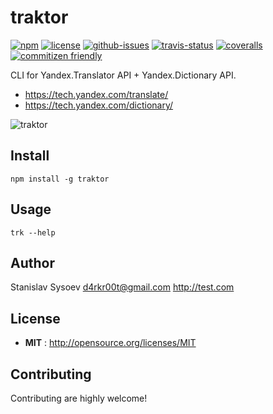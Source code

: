 # traktor

[![npm](https://img.shields.io/npm/v/traktor.svg)](https://www.npmjs.com/package/traktor)
[![license](https://img.shields.io/npm/l/traktor.svg)](http://opensource.org/licenses/MIT)
[![github-issues](https://img.shields.io/github/issues/d4rkr00t/traktor.svg)](https://github.com/d4rkr00t/traktor/issues)
[![travis-status](https://img.shields.io/travis/d4rkr00t/traktor.svg)](https://travis-ci.org/d4rkr00t/traktor)
[![coveralls](https://img.shields.io/coveralls/d4rkr00t/traktor.svg)](https://coveralls.io/github/d4rkr00t/traktor)
[![commitizen friendly](https://img.shields.io/badge/commitizen-friendly-brightgreen.svg)](http://commitizen.github.io/cz-cli/)

CLI for Yandex.Translator API + Yandex.Dictionary API.

* https://tech.yandex.com/translate/
* https://tech.yandex.com/dictionary/

![traktor](https://cloud.githubusercontent.com/assets/200119/10710273/4679a1d8-7a5a-11e5-9da4-e1c2e2ee8634.png)

## Install

```
npm install -g traktor
```

## Usage

```
trk --help
```

## Author

Stanislav Sysoev <d4rkr00t@gmail.com> http://test.com

## License

 - **MIT** : http://opensource.org/licenses/MIT

## Contributing

Contributing are highly welcome!
